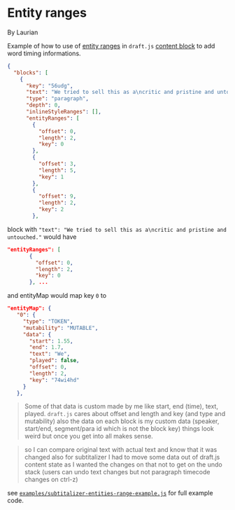# Entity ranges 

By Laurian

Example of how to use of [entity ranges](https://draftjs.org/docs/advanced-topics-entities) in `draft.js` [content block](https://draftjs.org/docs/api-reference-content-block) to add word timing informations.

```json
{
  "blocks": [
    {
      "key": "56udg",
      "text": "We tried to sell this as a\ncritic and pristine and untouched.",
      "type": "paragraph",
      "depth": 0,
      "inlineStyleRanges": [],
      "entityRanges": [
        {
          "offset": 0,
          "length": 2,
          "key": 0
        },
        {
          "offset": 3,
          "length": 5,
          "key": 1
        },
        {
          "offset": 9,
          "length": 2,
          "key": 2
        },
```


block with `"text": "We tried to sell this as a\ncritic and pristine and untouched."`
would have 
```json
"entityRanges": [
       {
         "offset": 0,
         "length": 2,
         "key": 0
       }, ...
```

and entityMap would map key `0` to 

```json
"entityMap": {
   "0": {
     "type": "TOKEN",
     "mutability": "MUTABLE",
     "data": {
       "start": 1.55,
       "end": 1.7,
       "text": "We",
       "played": false,
       "offset": 0,
       "length": 2,
       "key": "74wi4hd"
     }
   },
```

> Some of that data is custom made by me like start, end (time), text, played. `draft.js` cares about offset and length and key (and type and mutability) also the data on each block is my custom data (speaker, start/end, segment/para id which is not the block key) things look weird but once you get into all makes sense.


> so I can compare original text with actual text and know that it was changed also for subtitalizer I had to move some data out of draft.js content state as I wanted the changes on that not to get on the undo stack (users can undo text changes but not paragraph timecode changes on ctrl-z)


see [`examples/subtitalizer-entities-range-example.js`](./examples/subtitalizer-entities-range-example.js) for full example code.